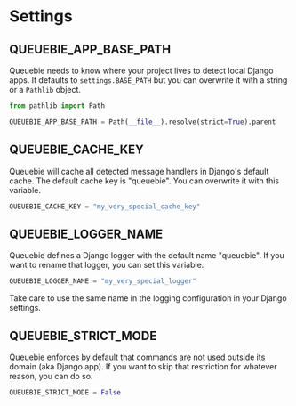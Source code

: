 # Settings

## QUEUEBIE_APP_BASE_PATH

Queuebie needs to know where your project lives to detect local Django apps. It defaults to `settings.BASE_PATH`
but you can overwrite it with a string or a `Pathlib` object.

```python
from pathlib import Path

QUEUEBIE_APP_BASE_PATH = Path(__file__).resolve(strict=True).parent
```

## QUEUEBIE_CACHE_KEY

Queuebie will cache all detected message handlers in Django's default cache. The default cache key is "queuebie".
You can overwrite it with this variable.

```python
QUEUEBIE_CACHE_KEY = "my_very_special_cache_key"
```

## QUEUEBIE_LOGGER_NAME

Queuebie defines a Django logger with the default name "queuebie". If you want to rename that logger, you can set this
variable.

```python
QUEUEBIE_LOGGER_NAME = "my_very_special_logger"
```

Take care to use the same name in the logging configuration in your Django settings.

## QUEUEBIE_STRICT_MODE

Queuebie enforces by default that commands are not used outside its domain (aka Django app). If you want to skip that
restriction for whatever reason, you can do so.

```python
QUEUEBIE_STRICT_MODE = False
```
